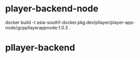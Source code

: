 # player-backend-node


docker build -t asia-south1-docker.pkg.dev/pllayer/player-app-node/gcppllayerappnode:1.0.3 .   






# pllayer-backend
